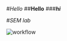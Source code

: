 #_Hello_
##**Hello**
###**_hi_**

#_SEM lab_

![workflow](https://github.com/<HYuuuu-165>/<sem>/actions/workflows/main.yml/badge.svg)